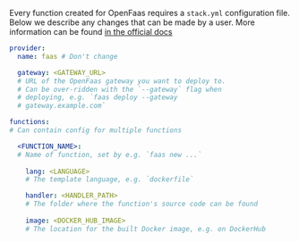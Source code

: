 Every function created for OpenFaas requires a `stack.yml` configuration file. Below we describe any changes that can be made by a user. More information can be found [in the official docs](https://docs.openfaas.com/reference/yaml/)

``` yaml
provider:
  name: faas # Don't change

  gateway: <GATEWAY_URL>
  # URL of the OpenFaas gateway you want to deploy to. 
  # Can be over-ridden with the `--gateway` flag when
  # deploying, e.g. `faas deploy --gateway 
  # gateway.example.com`

functions:
# Can contain config for multiple functions

  <FUNCTION_NAME>:
  # Name of function, set by e.g. `faas new ...`
    
    lang: <LANGUAGE>
    # The template language, e.g. `dockerfile`

    handler: <HANDLER_PATH>
    # The folder where the function's source code can be found
    
    image: <DOCKER_HUB_IMAGE>
    # The location for the built Docker image, e.g. on DockerHub
```

